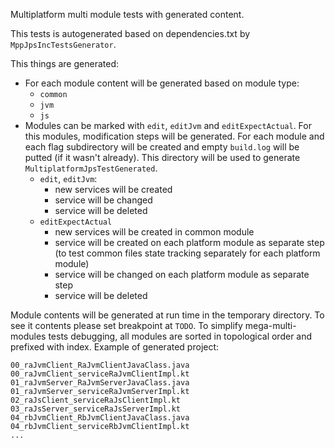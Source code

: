 Multiplatform multi module tests with generated content.

This tests is autogenerated based on dependencies.txt by `MppJpsIncTestsGenerator`.

This things are generated:
  - For each module content will be generated based on module type:
     - `common`
     - `jvm`
     - `js`
  - Modules can be marked with `edit`, `editJvm` and `editExpectActual`. For this modules, modification steps will be generated. For each module and each flag subdirectory will be created and empty `build.log` will be putted (if it wasn't already). This directory will be used to generate `MultiplatformJpsTestGenerated`.
     - `edit`, `editJvm`:
        - new services will be created 
        - service will be changed
        - service will be deleted
     - `editExpectActual`
        - new services will be created in common module
        - service will be created on each platform module as separate step (to test common files state tracking separately for each platform module)
        - service will be changed on each platform module as separate step
        - service will be deleted

Module contents will be generated at run time in the temporary directory. To see it contents please set breakpoint at `TODO`. To simplify mega-multi-modules tests debugging, all modules are sorted in topological order and prefixed with index. Example of generated project:
```
00_raJvmClient_RaJvmClientJavaClass.java
00_raJvmClient_serviceRaJvmClientImpl.kt
01_raJvmServer_RaJvmServerJavaClass.java
01_raJvmServer_serviceRaJvmServerImpl.kt
02_raJsClient_serviceRaJsClientImpl.kt
03_raJsServer_serviceRaJsServerImpl.kt
04_rbJvmClient_RbJvmClientJavaClass.java
04_rbJvmClient_serviceRbJvmClientImpl.kt
...
```